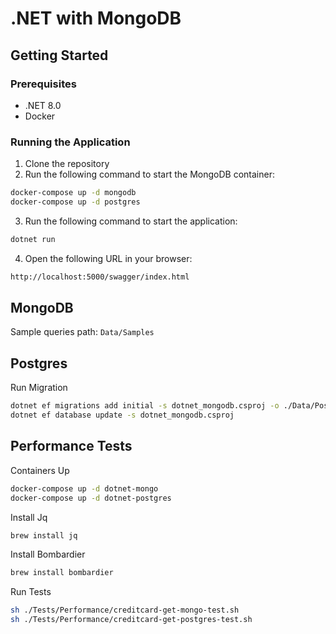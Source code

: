 # .NET with MongoDB

## Getting Started

### Prerequisites

- .NET 8.0
- Docker

### Running the Application

1. Clone the repository
2. Run the following command to start the MongoDB container:
```bash
docker-compose up -d mongodb
docker-compose up -d postgres
```
3. Run the following command to start the application:
```bash
dotnet run
```
4. Open the following URL in your browser:
```bash
http://localhost:5000/swagger/index.html
```


## MongoDB 

Sample queries path: `Data/Samples`


## Postgres

Run Migration
```bash
dotnet ef migrations add initial -s dotnet_mongodb.csproj -o ./Data/Postgres/Migrations
dotnet ef database update -s dotnet_mongodb.csproj
```


## Performance Tests

Containers Up
```bash
docker-compose up -d dotnet-mongo
docker-compose up -d dotnet-postgres
```

Install Jq
```bash
brew install jq
```

Install Bombardier
```bash
brew install bombardier
```

Run Tests
```bash
sh ./Tests/Performance/creditcard-get-mongo-test.sh
sh ./Tests/Performance/creditcard-get-postgres-test.sh
```

